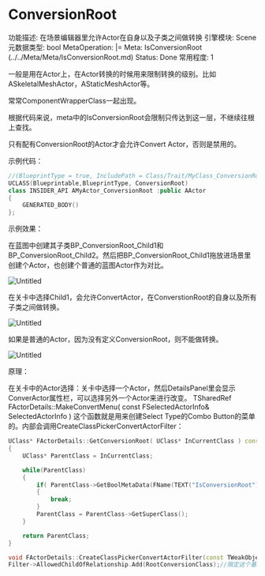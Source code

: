 # ConversionRoot

功能描述: 在场景编辑器里允许Actor在自身以及子类之间做转换
引擎模块: Scene
元数据类型: bool
MetaOperation: |=
Meta: IsConversionRoot (../../Meta/Meta/IsConversionRoot.md)
Status: Done
常用程度: 1

一般是用在Actor上，在Actor转换的时候用来限制转换的级别。比如ASkeletalMeshActor，AStaticMeshActor等。

常常ComponentWrapperClass一起出现。

根据代码来说，meta中的IsConversionRoot会限制只传达到这一层，不继续往根上查找。

只有配有ConversionRoot的Actor才会允许Convert Actor，否则是禁用的。

示例代码：

```cpp
//(BlueprintType = true, IncludePath = Class/Trait/MyClass_ConversionRoot.h, IsBlueprintBase = true, IsConversionRoot = true, ModuleRelativePath = Class/Trait/MyClass_ConversionRoot.h)
UCLASS(Blueprintable,BlueprintType, ConversionRoot)
class INSIDER_API AMyActor_ConversionRoot :public AActor
{
	GENERATED_BODY()
};

```

示例效果：

在蓝图中创建其子类BP_ConversionRoot_Child1和BP_ConversionRoot_Child2。然后把BP_ConversionRoot_Child1拖放进场景里创建个Actor，也创建个普通的蓝图Actor作为对比。

![Untitled](ConversionRoot/Untitled.png)

在关卡中选择Child1，会允许ConvertActor，在ConverstionRoot的自身以及所有子类之间做转换。

![Untitled](ConversionRoot/Untitled%201.png)

如果是普通的Actor，因为没有定义ConversionRoot，则不能做转换。

![Untitled](ConversionRoot/Untitled%202.png)

原理：

在关卡中的Actor选择：关卡中选择一个Actor，然后DetailsPanel里会显示ConverActor属性栏，可以选择另外一个Actor来进行改变。
TSharedRef<SWidget> FActorDetails::MakeConvertMenu( const FSelectedActorInfo& SelectedActorInfo )
这个函数就是用来创建Select Type的Combo Button的菜单的。内部会调用CreateClassPickerConvertActorFilter：

```cpp
UClass* FActorDetails::GetConversionRoot( UClass* InCurrentClass ) const
{
	UClass* ParentClass = InCurrentClass;

	while(ParentClass)
	{
		if( ParentClass->GetBoolMetaData(FName(TEXT("IsConversionRoot"))) )
		{
			break;
		}
		ParentClass = ParentClass->GetSuperClass();
	}

	return ParentClass;
}

void FActorDetails::CreateClassPickerConvertActorFilter(const TWeakObjectPtr<AActor> ConvertActor, class FClassViewerInitializationOptions* ClassPickerOptions)
Filter->AllowedChildOfRelationship.Add(RootConversionClass);//限定这个基类以下的其他子类

```